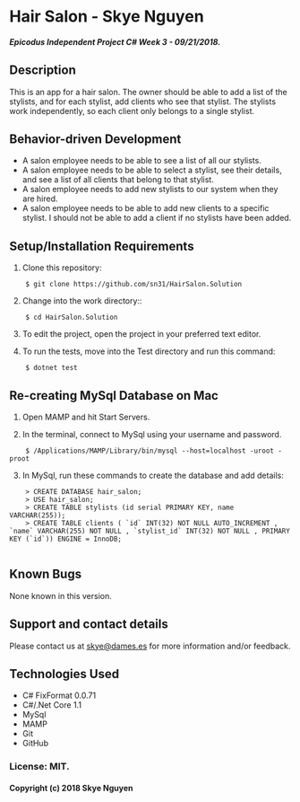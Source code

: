 # Hair Salon - Skye Nguyen

##### Epicodus Independent Project C# Week 3 - 09/21/2018.

## Description

This is an app for a hair salon. The owner should be able to add a list of the stylists, and for each stylist, add clients who see that stylist. The stylists work independently, so each client only belongs to a single stylist.

## Behavior-driven Development

* A salon employee needs to be able to see a list of all our stylists.
* A salon employee needs to be able to select a stylist, see their details, and see a list of all clients that belong to that stylist.
* A salon employee needs to add new stylists to our system when they are hired.
* A salon employee needs to be able to add new clients to a specific stylist. I should not be able to add a client if no stylists have been added.


## Setup/Installation Requirements

1. Clone this repository:
```
    $ git clone https://github.com/sn31/HairSalon.Solution
```
2. Change into the work directory::
```
    $ cd HairSalon.Solution
```
3. To edit the project, open the project in your preferred text editor.

4. To run the tests, move into the Test directory and run this command:
```
    $ dotnet test
```

## Re-creating MySql Database on Mac

1. Open MAMP and hit Start Servers.

2. In the terminal, connect to MySql using your username and password.

```
    $ /Applications/MAMP/Library/bin/mysql --host=localhost -uroot -proot
```
3. In MySql, run these commands to create the database and add details:
```
    > CREATE DATABASE hair_salon;
    > USE hair_salon;
    > CREATE TABLE stylists (id serial PRIMARY KEY, name VARCHAR(255));
    > CREATE TABLE clients ( `id` INT(32) NOT NULL AUTO_INCREMENT , `name` VARCHAR(255) NOT NULL , `stylist_id` INT(32) NOT NULL , PRIMARY KEY (`id`)) ENGINE = InnoDB;
    
```

## Known Bugs

None known in this version.

## Support and contact details

Please contact us at skye@dames.es for more information and/or feedback.

## Technologies Used

* C# FixFormat 0.0.71
* C#/.Net Core 1.1
* MySql
* MAMP
* Git
* GitHub

### License: MIT.

#### Copyright (c) 2018 Skye Nguyen
